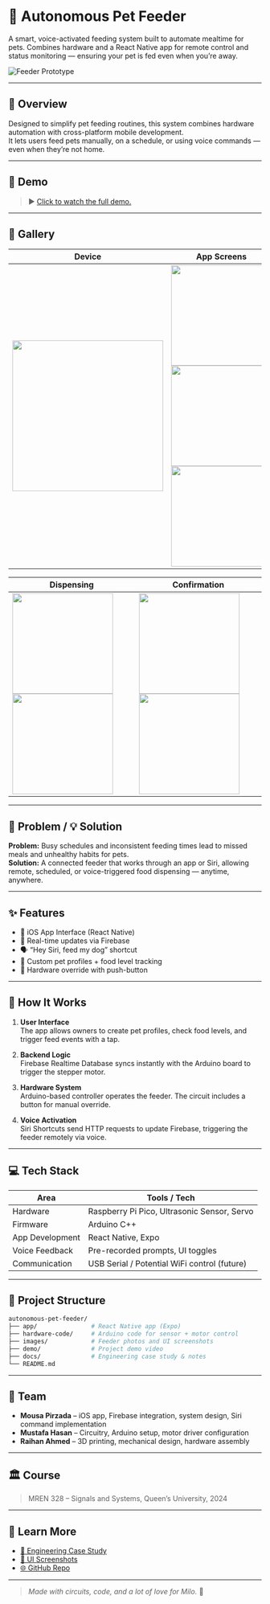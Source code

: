 # 🐶 Autonomous Pet Feeder

A smart, voice-activated feeding system built to automate mealtime for pets. Combines hardware and a React Native app for remote control and status monitoring — ensuring your pet is fed even when you’re away.


![Feeder Prototype](/images/pet_feeder_banner.png)

---

## 🚀 Overview

Designed to simplify pet feeding routines, this system combines hardware automation with cross-platform mobile development.  
It lets users feed pets manually, on a schedule, or using voice commands — even when they’re not home.

---

## 🎥 Demo

> ▶️ [Click to watch the full demo.](demo/dog_feeder_demo.mov)

---

## 📸 Gallery

| Device | App Screens |
|--------|--------------|
| <img src="images/dog_feeder.jpg" width="300"/> | <img src="images/main_menu.png" width="200"/> <img src="images/view_pets.png" width="200"/> <img src="images/pet_profile.png" width="200"/> |

| Dispensing | Confirmation |
|------------|--------------|
| <img src="images/food_check.png" width="200"/> <img src="images/food_dispensed.png" width="200"/> | <img src="images/food_checked.png" width="200"/> <img src="images/siri_fed.png" width="200"/> |

---

## 🧩 Problem / 💡 Solution

**Problem:** Busy schedules and inconsistent feeding times lead to missed meals and unhealthy habits for pets.  
**Solution:** A connected feeder that works through an app or Siri, allowing remote, scheduled, or voice-triggered food dispensing — anytime, anywhere.

---

## ✨ Features

- 📱 iOS App Interface (React Native)
- 📡 Real-time updates via Firebase
- 🗣️ “Hey Siri, feed my dog” shortcut
- 🧠 Custom pet profiles + food level tracking
- 🔘 Hardware override with push-button

---

## 🧠 How It Works

1. **User Interface**  
   The app allows owners to create pet profiles, check food levels, and trigger feed events with a tap.

2. **Backend Logic**  
   Firebase Realtime Database syncs instantly with the Arduino board to trigger the stepper motor.

3. **Hardware System**  
   Arduino-based controller operates the feeder. The circuit includes a button for manual override.

4. **Voice Activation**  
   Siri Shortcuts send HTTP requests to update Firebase, triggering the feeder remotely via voice.

---

## 💻 Tech Stack

| Area             | Tools / Tech                         |
|------------------|--------------------------------------|
| Hardware         | Raspberry Pi Pico, Ultrasonic Sensor, Servo |
| Firmware         | Arduino C++                          |
| App Development  | React Native, Expo                   |
| Voice Feedback   | Pre-recorded prompts, UI toggles     |
| Communication    | USB Serial / Potential WiFi control (future) |

---

## 📁 Project Structure

```bash
autonomous-pet-feeder/
├── app/               # React Native app (Expo)
├── hardware-code/     # Arduino code for sensor + motor control
├── images/            # Feeder photos and UI screenshots
├── demo/              # Project demo video
├── docs/              # Engineering case study & notes
└── README.md
```

---

## 👥 Team

- **Mousa Pirzada** – iOS app, Firebase integration, system design, Siri command implementation
- **Mustafa Hasan** – Circuitry, Arduino setup, motor driver configuration
- **Raihan Ahmed** – 3D printing, mechanical design, hardware assembly

---

## 🏛️ Course

> MREN 328 – Signals and Systems, Queen’s University, 2024

---

## 📖 Learn More

- [📄 Engineering Case Study](docs/autonomous-pet-feeder-case-study.md)
- [📱 UI Screenshots](/assets/images/welcome_page.png/)
- [🌐 GitHub Repo](https://github.com/20mup/autonomous-pet-feeder)

---

> _Made with circuits, code, and a lot of love for Milo._ 🐾
